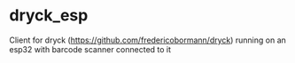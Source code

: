 # dryck_esp
Client for dryck (https://github.com/fredericobormann/dryck) running on an esp32 with barcode scanner connected to it
